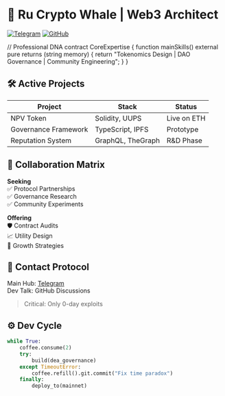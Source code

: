 # 🌊 Ru Crypto Whale | Web3 Architect

[![Telegram](https://img.shields.io/badge/Community_Channel-blue?logo=telegram)](https://t.me/netpresentvalue)
[![GitHub](https://img.shields.io/badge/Web3_Projects-black?logo=github)](https://github.com/rucryptowhale)

// Professional DNA
contract CoreExpertise {
    function mainSkills() external pure returns (string memory) {
        return "Tokenomics Design | DAO Governance | Community Engineering";
    }
}

## 🛠️ Active Projects
| Project               | Stack                  | Status      |
|-----------------------|------------------------|-------------|
| NPV Token             | Solidity, UUPS         | Live on ETH |
| Governance Framework  | TypeScript, IPFS       | Prototype   |
| Reputation System     | GraphQL, TheGraph      | R&D Phase   |

## 🤝 Collaboration Matrix
**Seeking**  
✅ Protocol Partnerships  
✅ Governance Research  
✅ Community Experiments  

**Offering**  
🛡️ Contract Audits  
📈 Utility Design  
🌱 Growth Strategies  

## 📡 Contact Protocol
Main Hub: [Telegram](https://t.me/netpresentvalue)  
Dev Talk: GitHub Discussions  

> Critical: Only 0-day exploits

## ⚙️ Dev Cycle
```python
while True:
    coffee.consume(2)
    try:
        build(dea_governance)
    except TimeoutError:
        coffee.refill().git.commit("Fix time paradox")
    finally:
        deploy_to(mainnet)
